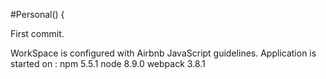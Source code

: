 #Personal() {

First commit.

WorkSpace is configured with Airbnb JavaScript guidelines.
Application is started on :
npm 5.5.1
node 8.9.0
webpack 3.8.1
